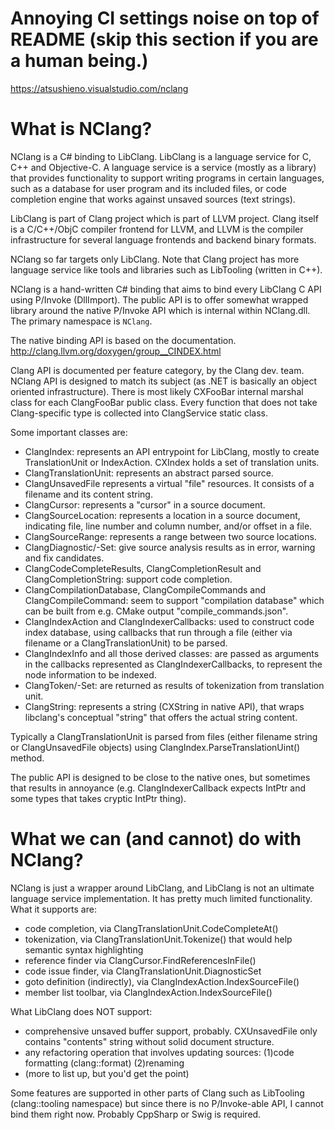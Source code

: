 # Annoying CI settings noise on top of README (skip this section if you are a human being.)

https://atsushieno.visualstudio.com/nclang


# What is NClang?

NClang is a C# binding to LibClang. LibClang is a language service for C, C++ and Objective-C. A language service is a service (mostly as a library) that provides functionality to support writing programs in certain languages, such as a database for user program and its included files, or code completion engine that works against unsaved sources (text strings).

LibClang is part of Clang project which is part of LLVM project. Clang itself is a C/C++/ObjC compiler frontend for LLVM, and LLVM is the compiler infrastructure for several language frontends and backend binary formats.

NClang so far targets only LibClang. Note that Clang project has more language service like tools and libraries such as LibTooling (written in C++).

NClang is a hand-written C# binding that aims to bind every LibClang C API using P/Invoke (DllImport). The public API is to offer somewhat wrapped library around the native P/Invoke API which is internal within NClang.dll. The primary namespace is `NClang`.

The native binding API is based on the documentation.
http://clang.llvm.org/doxygen/group__CINDEX.html

Clang API is documented per feature category, by the Clang dev. team. NClang API is designed to match its subject (as .NET is basically an object oriented infrastructure). There is most likely CXFooBar internal marshal class for each ClangFooBar public class. Every function that does not take Clang-specific type is collected into ClangService static class.

Some important classes are:

* ClangIndex: represents an API entrypoint for LibClang, mostly to create TranslationUnit or IndexAction. CXIndex holds a set of translation units.
* ClangTranslationUnit: represents an abstract parsed source. 
* ClangUnsavedFile represents a virtual "file" resources. It consists of a filename and its content string.
* ClangCursor: represents a "cursor" in a source document.
* ClangSourceLocation: represents a location in a source document, indicating file, line number and column number, and/or offset in a file.
* ClangSourceRange: represents a range between two source locations.
* ClangDiagnostic/-Set: give source analysis results as in error, warning and fix candidates.
* ClangCodeCompleteResults, ClangCompletionResult and ClangCompletionString: support code completion.
* ClangCompilationDatabase, ClangCompileCommands and ClangCompileCommand: seem to support "compilation database" which can be built from e.g. CMake output "compile_commands.json".
* ClangIndexAction and ClangIndexerCallbacks: used to construct code index database, using callbacks that run through a file (either via filename or a ClangTranslationUnit) to be parsed.
* ClangIndexInfo and all those derived classes: are passed as arguments in the callbacks represented as ClangIndexerCallbacks, to represent the node information to be indexed.
* ClangToken/-Set: are returned as results of tokenization from translation unit.
* ClangString: represents a string (CXString in native API), that wraps libclang's conceptual "string" that offers the actual string content.

Typically a ClangTranslationUnit is parsed from files (either filename string or ClangUnsavedFile objects) using ClangIndex.ParseTranslationUint() method.

The public API is designed to be close to the native ones, but sometimes that results in annoyance (e.g. ClangIndexerCallback expects IntPtr and some types that takes cryptic IntPtr thing).

# What we can (and cannot) do with NClang?

NClang is just a wrapper around LibClang, and LibClang is not an ultimate language service implementation. It has pretty much limited functionality. What it supports are:

* code completion, via ClangTranslationUnit.CodeCompleteAt()
* tokenization, via ClangTranslationUnit.Tokenize() that would help semantic syntax highlighting
* reference finder via ClangCursor.FindReferencesInFile()
* code issue finder, via ClangTranslationUnit.DiagnosticSet
* goto definition (indirectly), via ClangIndexAction.IndexSourceFile()
* member list toolbar, via ClangIndexAction.IndexSourceFile()

What LibClang does NOT support:

* comprehensive unsaved buffer support, probably. CXUnsavedFile only contains "contents" string without solid document structure.
* any refactoring operation that involves updating sources: (1)code formatting (clang::format) (2)renaming
* (more to list up, but you'd get the point)

Some features are supported in other parts of Clang such as LibTooling (clang::tooling namespace) but since there is no P/Invoke-able API, I cannot bind them right now. Probably CppSharp or Swig is required.

